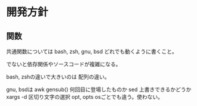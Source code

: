# 開発方針

## 関数

共通関数については
bash, zsh, gnu, bsd
どれでも動くように書くこと。

でないと依存関係やソースコードが複雑になる。

bash, zshの違いで大きいのは
配列の違い。

gnu, bsdは
awk gensub() 何回目に登場したものか
sed 上書きできるかどうか
xargs -d 区切り文字の選択
opt, opts osごとでも違う。使わない。
